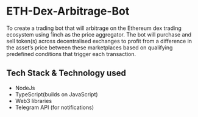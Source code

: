# ETH-Dex-Arbitrage-Bot

To create a trading bot that will arbitrage on the Ethereum dex trading ecosystem using 1inch as the price aggregator. 
The bot will purchase and sell  token(s) across decentralised exchanges to profit from a difference in the asset’s price between these marketplaces based on qualifying predefined conditions that trigger each transaction.

## Tech Stack & Technology used
- NodeJs 
- TypeScript(builds on JavaScript)
- Web3 libraries 
- Telegram API (for notifications)


